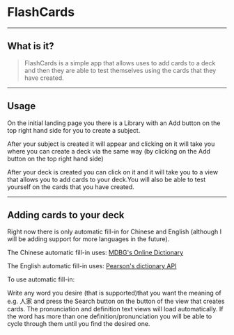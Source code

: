 # FlashCards

----
## What is it?


> FlashCards is a simple app that allows uses to add cards to a deck and then they are able to test themselves using the cards that they have created.

----
## Usage
On the initial landing page you there is a Library with an Add button on the top right hand side for you to create a subject.

After your subject is created it will appear and clicking on it will take you where you can create a deck via the same way (by clicking on the Add button on the top right hand side)

After your deck is created you can click on it and it will take you to a view that allows you to add cards to your deck.You will also be able to test yourself on the cards that you have created.


----
## Adding cards to your deck
Right now there is only automatic fill-in for Chinese and English (although I will be adding support for more languages in the future).

The Chinese automatic fill-in uses: [MDBG's Online Dictionary](http://chinesedictionary.mobi/)

The English automatic fill-in uses: [Pearson's dictionary API](http://developer.pearson.com/apis/dictionaries)

To use automatic fill-in: 

Write any word you desire (that is supported)that you want the meaning of e.g. 人家 and press the Search button on the button of the view that creates cards. The pronunciation and definition text views will load automatically. If the word has more than one definition/pronunciation you will be able to cycle through them until you find the desired one. 

